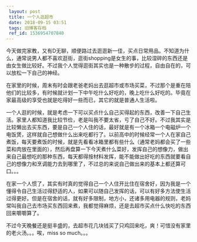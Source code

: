 ```yaml
---
 layout: post
 title: 一个人逛超市
 date: 2018-09-15 03:51
 tags: 旧博客存档
 ref_id: 1536954707840
---
```

今天做完家教，又有D无聊，顺便路过去逛逛新一佳，买点日常用品。不知道为什么，通常说男人都不喜欢逛街，逛街shopping是女生的事，比较湿碎的东西还是由女生做比较好。不过我个人觉得逛街其实也是一种散步的过程，自由自在的，可以放松一下自己的神经。



在家里的时候，周末有时会跟老爸老妈出去逛超市或市场买菜，不过那个是重在陪他们的比较多，有时候就计划一下中午吃什么好吃的，晚上吃什么好吃的。毕竟在家最高级的享受也就是吃得好一些而已，其它的就是普通人生活啦。



一个人逛的时候，就是考虑一下可以买点什么自己买得起的东西，改善一下自己生活。家里人都知道我比较节俭，老是叫我不要太省，亏了自己不好。不过我其实是比较懒出去买东西，要是自己一个人住的话，最好就是有一个冰箱一个电磁炉一个电饭煲，这样就自己想做什么出来吃都行了。以前高中的时候经常一个人在家自己煮饭，每天要煮饭的时候，就是先看看冰箱里都有些什么（通常老妈都会买了一些菜和肉放在里面的），然后再盘算一下今天煮什么菜好，发挥自己的想像力，做出来自己最想吃的那种东西，每天都得按材料发挥，能不能做出好吃的东西就要看自己的想像力和烹调能力去到哪里了，不过总的来说自己做出来的基本上都还算可口。。。



在家一个人惯了，其实有时真的觉得自己一个人住开比住在宿舍好，因为我是一个懂得令自己生活过得舒适的人，如果可以随自己发挥的话，可以有好多方法使生活过得更好。但是在宿舍的话，就有好多限制，地方小，还诸多用电器的规则，老妈常叫我自己去市场买东西回来煮，我都觉得麻烦，还是去超市买点什么快吃的东西回来嚼嚼算了。



不过今天晚餐还是挺丰盛的，去超市花几块钱买了只鸡回来吃，爽！可惜没有家里的老火汤。。。唉，miss so much。。。


